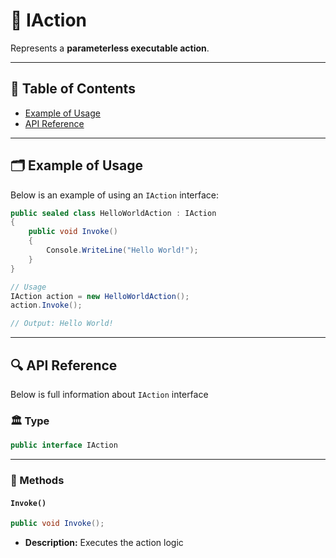 # 🧩 IAction

Represents a <b>parameterless executable action</b>.

---

## 📑 Table of Contents

- [Example of Usage](#-example-of-usage)
- [API Reference](#-api-reference)

---

## 🗂 Example of Usage

Below is an example of using an `IAction` interface:

```csharp
public sealed class HelloWorldAction : IAction
{
    public void Invoke() 
    {
        Console.WriteLine("Hello World!");  
    } 
}
```

```csharp
// Usage
IAction action = new HelloWorldAction();
action.Invoke(); 

// Output: Hello World!
```

---

## 🔍 API Reference

Below is full information about `IAction` interface

### 🏛️ Type

```csharp
public interface IAction
```

---

### 🏹 Methods

#### `Invoke()`

```csharp
public void Invoke();
```

- **Description:** Executes the action logic